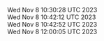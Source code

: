 Wed Nov  8 10:30:28 UTC 2023 <br/>
Wed Nov  8 10:42:12 UTC 2023 <br/>
Wed Nov  8 10:42:52 UTC 2023 <br/>
Wed Nov  8 12:00:05 UTC 2023 <br/>
